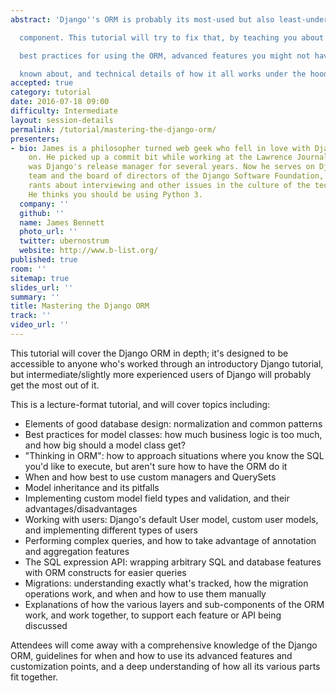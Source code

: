 ```yaml
---
abstract: 'Django''s ORM is probably its most-used but also least-understood

  component. This tutorial will try to fix that, by teaching you about

  best practices for using the ORM, advanced features you might not have

  known about, and technical details of how it all works under the hood.'
accepted: true
category: tutorial
date: 2016-07-18 09:00
difficulty: Intermediate
layout: session-details
permalink: /tutorial/mastering-the-django-orm/
presenters:
- bio: James is a philosopher turned web geek who fell in love with Django very early
    on. He picked up a commit bit while working at the Lawrence Journal-World and
    was Django's release manager for several years. Now he serves on Django's security
    team and the board of directors of the Django Software Foundation, and occasionally
    rants about interviewing and other issues in the culture of the tech community.
    He thinks you should be using Python 3.
  company: ''
  github: ''
  name: James Bennett
  photo_url: ''
  twitter: ubernostrum
  website: http://www.b-list.org/
published: true
room: ''
sitemap: true
slides_url: ''
summary: ''
title: Mastering the Django ORM
track: ''
video_url: ''
---
```


This tutorial will cover the Django ORM in depth; it's designed to be
accessible to anyone who's worked through an introductory Django
tutorial, but intermediate/slightly more experienced users of Django
will probably get the most out of it.

This is a lecture-format tutorial, and will cover topics including:

* Elements of good database design: normalization and common patterns
* Best practices for model classes: how much business logic is too
  much, and how big should a model class get?
* "Thinking in ORM": how to approach situations where you know the SQL
  you'd like to execute, but aren't sure how to have the ORM do it
* When and how best to use custom managers and QuerySets
* Model inheritance and its pitfalls
* Implementing custom model field types and validation, and their
  advantages/disadvantages
* Working with users: Django's default User model, custom user models,
  and implementing different types of users
* Performing complex queries, and how to take advantage of annotation
  and aggregation features
* The SQL expression API: wrapping arbitrary SQL and database features
  with ORM constructs for easier queries
* Migrations: understanding exactly what's tracked, how the migration
  operations work, and when and how to use them manually
* Explanations of how the various layers and sub-components of the ORM
  work, and work together, to support each feature or API being
  discussed

Attendees will come away with a comprehensive knowledge of the Django
ORM, guidelines for when and how to use its advanced features and
customization points, and a deep understanding of how all its various
parts fit together.